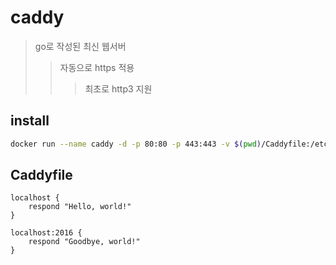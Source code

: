 # caddy

> go로 작성된 최신 웹서버
>
> > 자동으로 https 적용
> >
> > > 최초로 http3 지원

## install

```sh
docker run --name caddy -d -p 80:80 -p 443:443 -v $(pwd)/Caddyfile:/etc/caddy/Caddyfile -v $(pwd)/html:/var/www/html caddy
```

## Caddyfile

```Caddyfile
localhost {
	respond "Hello, world!"
}

localhost:2016 {
	respond "Goodbye, world!"
}
```
